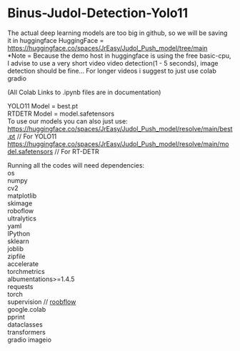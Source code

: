 # Binus-Judol-Detection-Yolo11

The actual deep learning models are too big in github, so we will be saving it in huggingface
HuggingFace = https://huggingface.co/spaces/JrEasy/Judol_Push_model/tree/main  
*Note = Because the demo host in huggingface is using the free basic-cpu, I advise to use a very short video video detection(1 - 5 seconds), image detection should be fine... For longer videos i suggest to just use colab gradio

(All Colab Links to .ipynb files are in documentation)

YOLO11 Model = best.pt  
RTDETR Model = model.safetensors  
To use our models you can also just use:  
https://huggingface.co/spaces/JrEasy/Judol_Push_model/resolve/main/best.pt // For YOLO11  
https://huggingface.co/spaces/JrEasy/Judol_Push_model/resolve/main/model.safetensors // For RT-DETR  

Running all the codes will need dependencies:    
os  
numpy  
cv2  
matplotlib  
skimage  
roboflow  
ultralytics  
yaml  
IPython  
sklearn  
joblib  
zipfile  
accelerate  
torchmetrics  
albumentations>=1.4.5  
requests  
torch  
supervision // [roobflow](https://github.com/roboflow/supervision.git)  
google.colab  
pprint  
dataclasses  
transformers   
gradio
imageio
